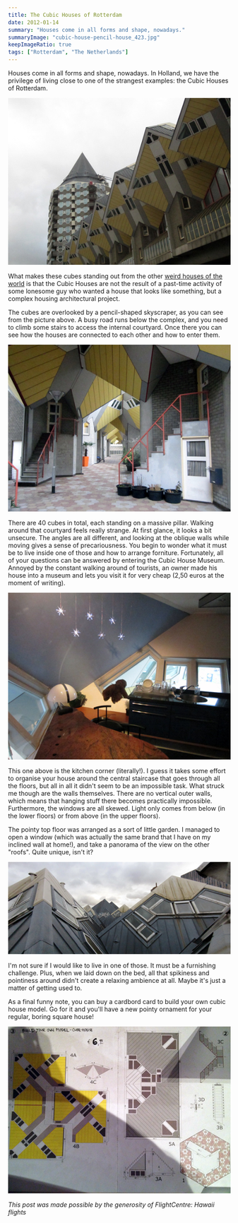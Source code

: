 ```yaml
---
title: The Cubic Houses of Rotterdam
date: 2012-01-14
summary: "Houses come in all forms and shape, nowadays."
summaryImage: "cubic-house-pencil-house_423.jpg"
keepImageRatio: true
tags: ["Rotterdam", "The Netherlands"]
---
```


Houses come in all forms and shape, nowadays. In Holland, we have the privilege of living close to one of the strangest examples: the Cubic Houses of Rotterdam.

![](cubic-house-pencil-house_423.jpg)

What makes these cubes standing out from the other [weird houses of the world](http://www.oddee.com/item_96556.aspx) is that the Cubic Houses are not the result of a past-time activity of some lonesome guy who wanted a house that looks like something, but a complex housing architectural project.

The cubes are overlooked by a pencil-shaped skyscraper, as you can see from the picture above. A busy road runs below the complex, and you need to climb some stairs to access the internal courtyard. Once there you can see how the houses are connected to each other and how to enter them.

![](cubic-houses-courtyard_423.jpg)

There are 40 cubes in total, each standing on a massive pillar. Walking around that courtyard feels really strange. At first glance, it looks a bit unsecure. The angles are all different, and looking at the oblique walls while moving gives a sense of precariousness. You begin to wonder what it must be to live inside one of those and how to arrange forniture. Fortunately, all of your questions can be answered by entering the Cubic House Museum. Annoyed by the constant walking around of tourists, an owner made his house into a museum and lets you visit it for very cheap (2,50 euros at the moment of writing). 

![](cubic-house-kitchen_423.jpg)

This one above is the kitchen corner (literally!). I guess it takes some effort to organise your house around the central staircase that goes through all the floors, but all in all it didn't seem to be an impossible task. What struck me though are the walls themselves. There are no vertical outer walls, which means that hanging stuff there becomes practically impossible. Furthermore, the windows are all skewed. Light only comes from below (in the lower floors) or from above (in the upper floors).

The pointy top floor was arranged as a sort of little garden. I managed to open a window (which was actually the same brand that I have on my inclined wall at home!), and take a panorama of the view on the other "roofs". Quite unique, isn't it?

![](cubic-houses-roofs_234.jpg)

I'm not sure if I would like to live in one of those. It must be a furnishing challenge. Plus, when we laid down on the bed, all that spikiness and pointiness around didn't create a relaxing ambience at all. Maybe it's just a matter of getting used to.

As a final funny note, you can buy a cardbord card to build your own cubic house model. Go for it and you'll have a new pointy ornament for your regular, boring square house!

![](rotterdam-cubic-house-model_423.jpg)

_This post was made possible by the generosity of FlightCentre: Hawaii flights_